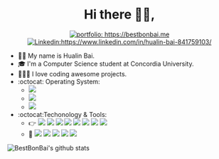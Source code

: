 <h1 align="center"> Hi there 👋🏼, </h1>

<p align="center">
<a href="https://bestbonbai.me"><img src="https://img.shields.io/badge/Portfolio-BestBonBai-informational" alt="portfolio: https://bestbonbai.me"></a>
<a href="https://www.linkedin.com/in/hualin-bai-841759103/"><img src="https://img.shields.io/badge/-Best_Bai-%230077B5.svg?&style=flat&logo=linkedin&logoColor=white" alt="Linkedin:https://www.linkedin.com/in/hualin-bai-841759103/"></a>
</p>

- :man_technologist: My name is Hualin Bai.
- 🎓  I'm a Computer Science student at Concordia University. 
- 👨🏻‍💻  I love coding awesome projects. 
- :octocat: Operating System: 
    + ![](https://img.shields.io/badge/Windows-10-blue.svg?style=plastic&logo=windows)
    + ![](https://img.shields.io/badge/Apple-macOS-white.svg?style=plastic&logo=apple)
    + ![](https://img.shields.io/badge/Linux-Ubuntu-orange.svg?style=plastic&logo=Ubuntu)
- :octocat:Techonology & Tools: 
    + :point_right:
     ![](https://img.shields.io/badge/Java-8-success.svg?style=plastic&logo=Java)
     ![](https://img.shields.io/badge/C++-11+-success.svg?style=plastic&logo=C)
     ![](https://img.shields.io/badge/HTML-5-success.svg?style=plastic&logo=HTML5)
     ![](https://img.shields.io/badge/CSS-success.svg?style=plastic&logo=CSS3)
     ![](https://img.shields.io/badge/JavaScript-success.svg?style=plastic&logo=JavaScript)
     ![](https://img.shields.io/badge/MySQL-white.svg?style=plastic&logo=MySQL)
     ![](https://img.shields.io/badge/PHP-7-success.svg?style=plastic&logo=PHP)
     ![](https://img.shields.io/badge/Python-3.6+-success.svg?style=plastic&logo=Python)
    + :whale:
     ![](https://img.shields.io/badge/IntelliJ_IDEA-important.svg?style=plastic&logo=IntelliJ-IDEA)
     ![](https://img.shields.io/badge/Visual_Studio-blueviolet.svg?style=plastic&logo=Visual-Studio)
     ![](https://img.shields.io/badge/Visual_Studio_Code-blue.svg?style=plastic&logo=Visual-Studio-Code)
     ![](https://img.shields.io/badge/PyCharm-success.svg?style=plastic&logo=PyCharm)
     ![](https://img.shields.io/badge/PhpStorm-yellow.svg?style=plastic&logo=PhpStorm)

 
![BestBonBai's github stats](https://github-readme-stats.vercel.app/api?username=BestBonBai&show_icons=true&theme=tokyonight&count_private=true)


